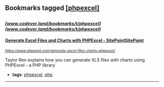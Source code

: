 ## Bookmarks tagged [[phpexcel]](https://www.codever.land/search?q=[phpexcel])

_<sup><sup>[www.codever.land/bookmarks/t/phpexcel](www.codever.land/bookmarks/t/phpexcel)</sup></sup>_
---
#### [Generate Excel Files and Charts with PHPExcel - SitePointSitePoint](https://www.sitepoint.com/generate-excel-files-charts-phpexcel/)
_<sup>https://www.sitepoint.com/generate-excel-files-charts-phpexcel/</sup>_

Taylor Ren explains how you can generate XLS files with charts using PHPExcel - a PHP library
* **tags**: [phpexcel](../tagged/phpexcel.md), [php](../tagged/php.md)
---
